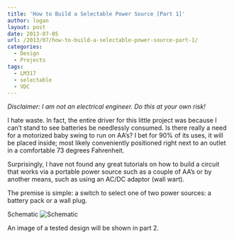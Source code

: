 ```yaml
---
title: 'How to Build a Selectable Power Source [Part 1]'
author: logan
layout: post
date: 2013-07-05
url: /2013/07/how-to-build-a-selectable-power-source-part-1/
categories:
  - Design
  - Projects
tags:
  - LM317
  - selectable
  - VDC
---
```

_Disclaimer: I am not an electrical engineer. Do this at your own risk!_

I hate waste. In fact, the entire driver for this little project was because I can&#8217;t stand to see batteries be needlessly consumed. Is there really a need for a motorized baby swing to run on AA&#8217;s? I bet for 90% of its uses, it will be placed inside; most likely conveniently positioned right next to an outlet in a comfortable 73 degrees Fahrenheit.

Surprisingly, I have not found any great tutorials on how to build a circuit that works via a portable power source such as a couple of AA&#8217;s or by another means, such as using an AC/DC adaptor (wall wart).

The premise is simple: a switch to select one of two power sources: a battery pack or a wall plug.

Schematic
![Schematic](/img/2013/07/6v-voltage-regulator.png)

An image of a tested design will be shown in part 2.
